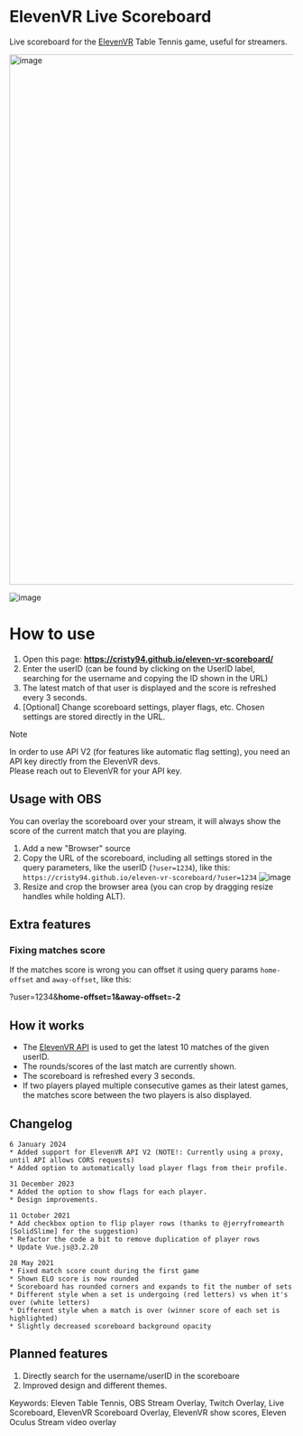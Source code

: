 # ElevenVR Live Scoreboard
Live scoreboard for the [ElevenVR](https://www.elevenvr.net/) Table Tennis game, useful for streamers.

<img width="939" alt="image" src="https://github.com/Cristy94/eleven-vr-scoreboard/assets/1384885/e7ef1f7a-f929-4f27-8464-c2abd019a8fa">



![image](https://user-images.githubusercontent.com/1384885/119359118-92018480-bca9-11eb-9816-91d427e38566.png)

# How to use

1. Open this page: **https://cristy94.github.io/eleven-vr-scoreboard/**
2. Enter the userID (can be found by clicking on the UserID label, searching for the username and copying the ID shown in the URL)
3. The latest match of that user is displayed and the score is refreshed every 3 seconds.
4. [Optional] Change scoreboard settings, player flags, etc. Chosen settings are stored directly in the URL.

> [!NOTE]  
> In order to use API V2 (for features like automatic flag setting), you need an API key directly from the ElevenVR devs.  
> Please reach out to ElevenVR for your API key.

## Usage with OBS

You can overlay the scoreboard over your stream, it will always show the score of the current match that you are playing.

1. Add a new "Browser" source
2. Copy the URL of the scoreboard, including all settings stored in the query parameters, like the userID (`?user=1234`), like this:
`https://cristy94.github.io/eleven-vr-scoreboard/?user=1234`
![image](https://user-images.githubusercontent.com/1384885/117724984-cd4d7f00-b1e4-11eb-9d2f-63a90de5a0bc.png)  
3. Resize and crop the browser area (you can crop by dragging resize handles while holding ALT).


## Extra features

### Fixing matches score

If the matches score is wrong you can offset it using query params `home-offset` and `away-offset`, like this: 

?user=1234&**home-offset=1&away-offset=-2**


## How it works

* The [ElevenVR API](https://www.elevenvr.club/accounts/60531/matches) is used to get the latest 10 matches of the given userID.
* The rounds/scores of the last match are currently shown.
* The scoreboard is refreshed every 3 seconds.
* If two players played multiple consecutive games as their latest games, the matches score between the two players is also displayed.

## Changelog

```
6 January 2024
* Added support for ElevenVR API V2 (NOTE!: Currently using a proxy, until API allows CORS requests)
* Added option to automatically load player flags from their profile.

31 December 2023
* Added the option to show flags for each player.
* Design improvements.

11 October 2021
* Add checkbox option to flip player rows (thanks to @jerryfromearth [SolidSlime] for the suggestion)
* Refactor the code a bit to remove duplication of player rows
* Update Vue.js@3.2.20

28 May 2021
* Fixed match score count during the first game
* Shown ELO score is now rounded
* Scoreboard has rounded corners and expands to fit the number of sets
* Different style when a set is undergoing (red letters) vs when it's over (white letters)
* Different style when a match is over (winner score of each set is highlighted)
* Slightly decreased scoreboard background opacity
```

## Planned features

1. Directly search for the username/userID in the scoreboare
2. Improved design and different themes.


Keywords: Eleven Table Tennis, OBS Stream Overlay, Twitch Overlay, Live Scoreboard, ElevenVR Scoreboard Overlay, ElevenVR show scores, Eleven Oculus Stream video overlay
